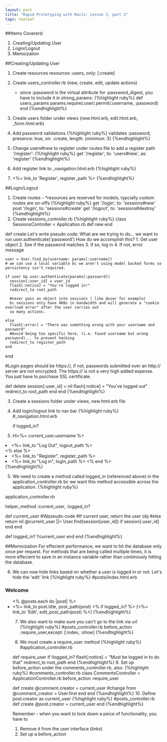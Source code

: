 ```yaml
---
layout: post
title: "Rapid Prototyping with Rails: Lesson 3, part 2"
tags: tealeaf
---
```

##Items Covererd:
1. Creating/Updating User
2. Login/Logout
3. Memoization


##Creating/Updating User
1. Create resources
    resources :users, only: [:create]
2. Create users_controller.rb (new, create, edit, update actions)
    - since :password is the virtual attribute for :password_digest, you have to include it in strong_params:
{%highlight ruby%}
def users_params
  params.require(:user).permit(:username, :password)
end
{%endhighlight%}

3. Create  users folder under views (new.html.erb, edit.html.erb, _form.html.erb)
4. Add password validations
{%highlight ruby%}
validates :password, presence: true, on: :create, length: {minimun: 3}
{%endhighlight%}
5. Change users#new to register under routes file to add a register path '/register':
{%highlight ruby%}
    get '/register', to: 'users#new', as: 'register'
{%endhighlight%}
6. Add register link to _navigation.html.erb
{%highlight ruby%}
        <li>
          <%= link_to 'Register', register_path %>
{%endhighlight%}

##Login/Logout
1. Create routes - *resources are reserved for models, typcially custom routes are on-offs
{%highlight ruby%}
      get '/login', to: 'sessions#new'
      post '/login', to: 'sessions#create'
      get '/logout', to: 'sessions#destroy'
{%endhighlight%}
2. Create sessions_controller.rb
{%highlight ruby%}
class SessionsController < Application.rb
  def new
  end

  def create
    Let's write pseudo code:
    What are we trying to do... we want to run user.authenticate('password')
    How do we accomplish this?
    1. Get user object
    2. See if the password matches
    3. If so, log in
    4. If not, error message

    user = User.find_by(username: params[:username])
    # we can use a local variable bc we aren't using model backed forms so persistency isn't required.

    if user && user.authenticate(params[:password])
      session[:user_id] = user_id
      flash[:notice] = "You're logged in!"
      redirect_to root_path

      #never pass an object into sessions ( like @user for example)
      bc sessions only have 4KBs in bandwidth and will generate a "cookie overload error" after the user carries out
      so many actions.

    else
      flash[:error] = "There was something wrong with your username and password"
      #Avoid being too specific here, (i.e. found username but wrong password)... to prevent hacking
      redirect_to register_path
    end
  end


  #Login pages should be https://, if not, passwords submitted over an http:// server are not encrypted. The https://
  is not a very high added expense. You just have to purchase SSL certificate.


  def delete
    session[:user_id] = nil
    flash[:notice] = "You've logged out"
    redirect_to root_path
    end
  end
  {%endhighlight%}

3. Create a sessions folder under views, new.html.erb file

4. Add login/logout link to nav bar
{%highlight ruby%}
#_navigation.html.erb

    if logged_in?
      <li>Hi<%= current_user.username %></li>
  <li>
      <%= link_to "Log Out", logout_path %>
  </li>
    <% else %>
    <li>
      <%= link_to "Register", register_path %>
    </li>
    <li>
      <%= link_to "Log in", login_path %>
    <% end %>
    </li>
{%endhighlight%}

5. We need to create a method called logged_in (referenced above) in the application_controller.rb bc we want this method accessible across the application.
{%highlight ruby%}

application_controller.rb

helper_method :current_user, :logged_in?

def current_user
  #Wpseudo-code
  #If current user, return the user obj
  #else return nil
    @current_user ||= User.find(session[user_id]) if session[:user_id]
  end
end

  def logged_in?
    !!current_user
  end
end
{%endhighlight%}

##Memoization
For effecient performance, we want to hit the database only once per request.
For methods that are being called multiple times, it is more effecient to save in an instance variable rather than
continously hitting the database.


6. We can now hide links based on whether a user is logged in or not. Let's hide the 'edit' link
{%highlight ruby%}
#posts/index.html.erb
<h3> Welcome </h3>
 <ul>
  <% @posts.each do |post| %>
  <li>
  <%= link_to post.title, post_path(post)
  <% if logged_in? %>
  [<%= link_to 'Edit', edit_post_path(post) %>]
{%endhighlight%}


7. We also want to make sure you can't go to the link via url
{%highlight ruby%}
#posts_controller.rb
  before_action :require_user,except: [:index, :show]
{%endhighlight%}

8. We must create a require_user method
{%highlight ruby%}
#application_controller.rb

  def require_user
    if !logged_in?
      flash[:notice] = "Must be logged in to do that"
      redirect_to root_path
  end
{%endhighlight%}
9. Set up before_action under the comments_controller.rb, also.
{%highlight ruby%}
#comments_controller.rb
class CommentsController < ApplicationController.rb
before_action :require_user

  def create
    @comment.creator = current_user #change from @comment_creator = User.first
  end
end
{%endhighlight%}
10. Define post.creator as current_user
{%highlight ruby%}
#posts_controller.rb
  def create
    @post.creator = current_user
  end
{%endhighlight%}

Remember - when you want to lock down a peice of functionality, you have to
1. Remove it from the user interface (links)
2. Set up a before_action


